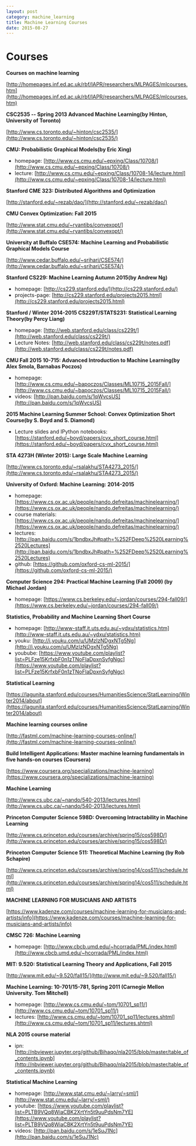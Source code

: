 ```yaml
---
layout: post
category: machine_learning
title: Machine Learning Courses
date: 2015-08-27
---
```


# Courses

**Courses on machine learning**

[http://homepages.inf.ed.ac.uk/rbf/IAPR/researchers/MLPAGES/mlcourses.htm](http://homepages.inf.ed.ac.uk/rbf/IAPR/researchers/MLPAGES/mlcourses.htm)

**CSC2535 -- Spring 2013 Advanced Machine Learning(by Hinton, University of Toronto)**

[http://www.cs.toronto.edu/~hinton/csc2535/](http://www.cs.toronto.edu/~hinton/csc2535/)

**CMU: Probabilistic Graphical Models(by Eric Xing)**

- homepage: [http://www.cs.cmu.edu/~epxing/Class/10708/](http://www.cs.cmu.edu/~epxing/Class/10708/)
- lecture: [http://www.cs.cmu.edu/~epxing/Class/10708-14/lecture.html](http://www.cs.cmu.edu/~epxing/Class/10708-14/lecture.html)

**Stanford CME 323: Distributed Algorithms and Optimization**

[http://stanford.edu/~rezab/dao/](http://stanford.edu/~rezab/dao/)

**CMU Convex Optimization: Fall 2015**

[http://www.stat.cmu.edu/~ryantibs/convexopt/](http://www.stat.cmu.edu/~ryantibs/convexopt/)

**University at Buffalo CSE574: Machine Learning and Probabilistic Graphical Models Course**

[http://www.cedar.buffalo.edu/~srihari/CSE574/](http://www.cedar.buffalo.edu/~srihari/CSE574/)

**Stanford CS229: Machine Learning Autumn 2015(by Andrew Ng)**

- homepage: [http://cs229.stanford.edu/](http://cs229.stanford.edu/)
- projects-page: [http://cs229.stanford.edu/projects2015.html](http://cs229.stanford.edu/projects2015.html)

**Stanford / Winter 2014-2015 CS229T/STATS231: Statistical Learning Theory(by Percy Liang)**

- homepage: [http://web.stanford.edu/class/cs229t/](http://web.stanford.edu/class/cs229t/)
- Lecture Notes: [http://web.stanford.edu/class/cs229t/notes.pdf](http://web.stanford.edu/class/cs229t/notes.pdf)

**CMU Fall 2015 10-715: Advanced Introduction to Machine Learning(by Alex Smola, Barnabas Poczos)**

- homepage: [http://www.cs.cmu.edu/~bapoczos/Classes/ML10715_2015Fall/](http://www.cs.cmu.edu/~bapoczos/Classes/ML10715_2015Fall/)
- videos: [http://pan.baidu.com/s/1qWvcsUS](http://pan.baidu.com/s/1qWvcsUS)

**2015 Machine Learning Summer School: Convex Optimization Short Course(by S. Boyd and S. Diamond)**

- Lecture slides and IPython notebooks: [https://stanford.edu/~boyd/papers/cvx_short_course.html](https://stanford.edu/~boyd/papers/cvx_short_course.html)

**STA 4273H (Winter 2015): Large Scale Machine Learning**

[http://www.cs.toronto.edu/~rsalakhu/STA4273_2015/](http://www.cs.toronto.edu/~rsalakhu/STA4273_2015/)

**University of Oxford: Machine Learning: 2014-2015**

- homepage: [https://www.cs.ox.ac.uk/people/nando.defreitas/machinelearning/](https://www.cs.ox.ac.uk/people/nando.defreitas/machinelearning/)
- course materials: [https://www.cs.ox.ac.uk/people/nando.defreitas/machinelearning/](https://www.cs.ox.ac.uk/people/nando.defreitas/machinelearning/)
- lectures: [http://pan.baidu.com/s/1bndbxJh#path=%252FDeep%2520Learning%2520Lectures](http://pan.baidu.com/s/1bndbxJh#path=%252FDeep%2520Learning%2520Lectures)
- github: [https://github.com/oxford-cs-ml-2015/](https://github.com/oxford-cs-ml-2015/)

**Computer Science 294: Practical Machine Learning (Fall 2009) (by Michael Jordan)**

- homepage: [https://www.cs.berkeley.edu/~jordan/courses/294-fall09/](https://www.cs.berkeley.edu/~jordan/courses/294-fall09/)

**Statistics, Probability and Machine Learning Short Course**

- homepage: [http://www-staff.it.uts.edu.au/~ydxu/statistics.htm](http://www-staff.it.uts.edu.au/~ydxu/statistics.htm)
- youku: [http://i.youku.com/u/UMzIzNDgxNTg5Ng](http://i.youku.com/u/UMzIzNDgxNTg5Ng)
- youbube: [https://www.youtube.com/playlist?list=PLFze15KrfxbF0n1zTNoFIaDpxnSyfgNgc](https://www.youtube.com/playlist?list=PLFze15KrfxbF0n1zTNoFIaDpxnSyfgNgc)

**Statistical Learning**

[https://lagunita.stanford.edu/courses/HumanitiesScience/StatLearning/Winter2014/about](https://lagunita.stanford.edu/courses/HumanitiesScience/StatLearning/Winter2014/about)

**Machine learning courses online**

[http://fastml.com/machine-learning-courses-online/](http://fastml.com/machine-learning-courses-online/)

**Build Intelligent Applications: Master machine learning fundamentals in five hands-on courses (Coursera)**

[https://www.coursera.org/specializations/machine-learning](https://www.coursera.org/specializations/machine-learning)

**Machine Learning**

[http://www.cs.ubc.ca/~nando/540-2013/lectures.html](http://www.cs.ubc.ca/~nando/540-2013/lectures.html)

**Princeton Computer Science 598D: Overcoming Intractability in Machine Learning**

[http://www.cs.princeton.edu/courses/archive/spring15/cos598D/](http://www.cs.princeton.edu/courses/archive/spring15/cos598D/)

**Princeton Computer Science 511: Theoretical Machine Learning (by Rob Schapire)**

[http://www.cs.princeton.edu/courses/archive/spring14/cos511/schedule.html](http://www.cs.princeton.edu/courses/archive/spring14/cos511/schedule.html)

**MACHINE LEARNING FOR MUSICIANS AND ARTISTS**

[https://www.kadenze.com/courses/machine-learning-for-musicians-and-artists/info](https://www.kadenze.com/courses/machine-learning-for-musicians-and-artists/info)

**CMSC 726: Machine Learning**

- homepage: [http://www.cbcb.umd.edu/~hcorrada/PML/index.html](http://www.cbcb.umd.edu/~hcorrada/PML/index.html)

**MIT: 9.520: Statistical Learning Theory and Applications, Fall 2015**

[http://www.mit.edu/~9.520/fall15/](http://www.mit.edu/~9.520/fall15/)

**Machine Learning: 10-701/15-781, Spring 2011 (Carnegie Mellon University. Tom Mitchell)**

- homepage: [http://www.cs.cmu.edu/~tom/10701_sp11/](http://www.cs.cmu.edu/~tom/10701_sp11/)
- lectures: [http://www.cs.cmu.edu/~tom/10701_sp11/lectures.shtml](http://www.cs.cmu.edu/~tom/10701_sp11/lectures.shtml)

**NLA 2015 course material**

- ipn: [http://nbviewer.jupyter.org/github/Bihaqo/nla2015/blob/master/table_of_contents.ipynb](http://nbviewer.jupyter.org/github/Bihaqo/nla2015/blob/master/table_of_contents.ipynb)

**Statistical Machine Learning**

- homepage: [http://www.stat.cmu.edu/~larry/=sml/](http://www.stat.cmu.edu/~larry/=sml/)
- youtube: [https://www.youtube.com/playlist?list=PLTB9VQq8WiaCBK2XrtYn5t9uuPdsNm7YE](https://www.youtube.com/playlist?list=PLTB9VQq8WiaCBK2XrtYn5t9uuPdsNm7YE)
- videos: [http://pan.baidu.com/s/1eSuJ1Nc](http://pan.baidu.com/s/1eSuJ1Nc)